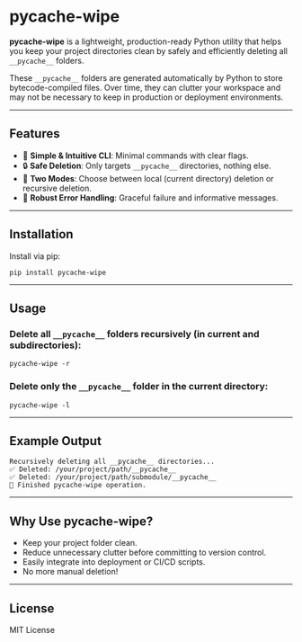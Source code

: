 # pycache-wipe

**pycache-wipe** is a lightweight, production-ready Python utility that helps you keep your project directories clean by safely and efficiently deleting all `__pycache__` folders.

These `__pycache__` folders are generated automatically by Python to store bytecode-compiled files. Over time, they can clutter your workspace and may not be necessary to keep in production or deployment environments.

---

## Features

- 🌊 **Simple & Intuitive CLI**: Minimal commands with clear flags.
- 🔒 **Safe Deletion**: Only targets `__pycache__` directories, nothing else.
- 🔄 **Two Modes**: Choose between local (current directory) deletion or recursive deletion.
- 🌟 **Robust Error Handling**: Graceful failure and informative messages.

---

## Installation

Install via pip:

```
pip install pycache-wipe
```

---

## Usage

### Delete all `__pycache__` folders **recursively** (in current and subdirectories):

```
pycache-wipe -r
```

### Delete only the `__pycache__` folder **in the current directory**:

```
pycache-wipe -l
```

---

## Example Output

```
Recursively deleting all __pycache__ directories...
✅ Deleted: /your/project/path/__pycache__
✅ Deleted: /your/project/path/submodule/__pycache__
🎉 Finished pycache-wipe operation.
```

---

## Why Use pycache-wipe?

- Keep your project folder clean.
- Reduce unnecessary clutter before committing to version control.
- Easily integrate into deployment or CI/CD scripts.
- No more manual deletion!

---

## License

MIT License


